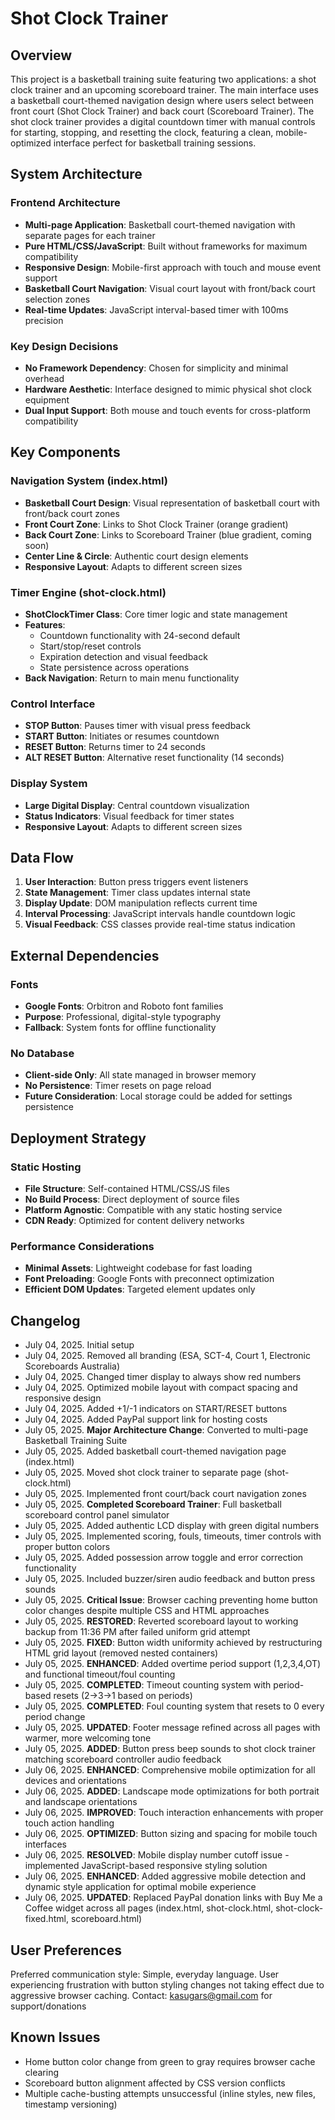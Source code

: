 # Shot Clock Trainer

## Overview

This project is a basketball training suite featuring two applications: a shot clock trainer and an upcoming scoreboard trainer. The main interface uses a basketball court-themed navigation design where users select between front court (Shot Clock Trainer) and back court (Scoreboard Trainer). The shot clock trainer provides a digital countdown timer with manual controls for starting, stopping, and resetting the clock, featuring a clean, mobile-optimized interface perfect for basketball training sessions.

## System Architecture

### Frontend Architecture
- **Multi-page Application**: Basketball court-themed navigation with separate pages for each trainer
- **Pure HTML/CSS/JavaScript**: Built without frameworks for maximum compatibility
- **Responsive Design**: Mobile-first approach with touch and mouse event support
- **Basketball Court Navigation**: Visual court layout with front/back court selection zones
- **Real-time Updates**: JavaScript interval-based timer with 100ms precision

### Key Design Decisions
- **No Framework Dependency**: Chosen for simplicity and minimal overhead
- **Hardware Aesthetic**: Interface designed to mimic physical shot clock equipment
- **Dual Input Support**: Both mouse and touch events for cross-platform compatibility

## Key Components

### Navigation System (index.html)
- **Basketball Court Design**: Visual representation of basketball court with front/back court zones
- **Front Court Zone**: Links to Shot Clock Trainer (orange gradient)
- **Back Court Zone**: Links to Scoreboard Trainer (blue gradient, coming soon)
- **Center Line & Circle**: Authentic court design elements
- **Responsive Layout**: Adapts to different screen sizes

### Timer Engine (shot-clock.html)
- **ShotClockTimer Class**: Core timer logic and state management
- **Features**: 
  - Countdown functionality with 24-second default
  - Start/stop/reset controls
  - Expiration detection and visual feedback
  - State persistence across operations
- **Back Navigation**: Return to main menu functionality

### Control Interface
- **STOP Button**: Pauses timer with visual press feedback
- **START Button**: Initiates or resumes countdown
- **RESET Button**: Returns timer to 24 seconds
- **ALT RESET Button**: Alternative reset functionality (14 seconds)

### Display System
- **Large Digital Display**: Central countdown visualization
- **Status Indicators**: Visual feedback for timer states
- **Responsive Layout**: Adapts to different screen sizes

## Data Flow

1. **User Interaction**: Button press triggers event listeners
2. **State Management**: Timer class updates internal state
3. **Display Update**: DOM manipulation reflects current time
4. **Interval Processing**: JavaScript intervals handle countdown logic
5. **Visual Feedback**: CSS classes provide real-time status indication

## External Dependencies

### Fonts
- **Google Fonts**: Orbitron and Roboto font families
- **Purpose**: Professional, digital-style typography
- **Fallback**: System fonts for offline functionality

### No Database
- **Client-side Only**: All state managed in browser memory
- **No Persistence**: Timer resets on page reload
- **Future Consideration**: Local storage could be added for settings persistence

## Deployment Strategy

### Static Hosting
- **File Structure**: Self-contained HTML/CSS/JS files
- **No Build Process**: Direct deployment of source files
- **Platform Agnostic**: Compatible with any static hosting service
- **CDN Ready**: Optimized for content delivery networks

### Performance Considerations
- **Minimal Assets**: Lightweight codebase for fast loading
- **Font Preloading**: Google Fonts with preconnect optimization
- **Efficient DOM Updates**: Targeted element updates only

## Changelog

- July 04, 2025. Initial setup
- July 04, 2025. Removed all branding (ESA, SCT-4, Court 1, Electronic Scoreboards Australia)
- July 04, 2025. Changed timer display to always show red numbers
- July 04, 2025. Optimized mobile layout with compact spacing and responsive design
- July 04, 2025. Added +1/-1 indicators on START/RESET buttons
- July 04, 2025. Added PayPal support link for hosting costs
- July 05, 2025. **Major Architecture Change**: Converted to multi-page Basketball Training Suite
- July 05, 2025. Added basketball court-themed navigation page (index.html)
- July 05, 2025. Moved shot clock trainer to separate page (shot-clock.html)
- July 05, 2025. Implemented front court/back court navigation zones
- July 05, 2025. **Completed Scoreboard Trainer**: Full basketball scoreboard control panel simulator
- July 05, 2025. Added authentic LCD display with green digital numbers
- July 05, 2025. Implemented scoring, fouls, timeouts, timer controls with proper button colors
- July 05, 2025. Added possession arrow toggle and error correction functionality
- July 05, 2025. Included buzzer/siren audio feedback and button press sounds
- July 05, 2025. **Critical Issue**: Browser caching preventing home button color changes despite multiple CSS and HTML approaches
- July 05, 2025. **RESTORED**: Reverted scoreboard layout to working backup from 11:36 PM after failed uniform grid attempt
- July 05, 2025. **FIXED**: Button width uniformity achieved by restructuring HTML grid layout (removed nested containers)
- July 05, 2025. **ENHANCED**: Added overtime period support (1,2,3,4,OT) and functional timeout/foul counting
- July 05, 2025. **COMPLETED**: Timeout counting system with period-based resets (2→3→1 based on periods)
- July 05, 2025. **COMPLETED**: Foul counting system that resets to 0 every period change
- July 05, 2025. **UPDATED**: Footer message refined across all pages with warmer, more welcoming tone
- July 05, 2025. **ADDED**: Button press beep sounds to shot clock trainer matching scoreboard controller audio feedback
- July 06, 2025. **ENHANCED**: Comprehensive mobile optimization for all devices and orientations
- July 06, 2025. **ADDED**: Landscape mode optimizations for both portrait and landscape orientations
- July 06, 2025. **IMPROVED**: Touch interaction enhancements with proper touch action handling
- July 06, 2025. **OPTIMIZED**: Button sizing and spacing for mobile touch interfaces
- July 06, 2025. **RESOLVED**: Mobile display number cutoff issue - implemented JavaScript-based responsive styling solution
- July 06, 2025. **ENHANCED**: Added aggressive mobile detection and dynamic style application for optimal mobile experience
- July 06, 2025. **UPDATED**: Replaced PayPal donation links with Buy Me a Coffee widget across all pages (index.html, shot-clock.html, shot-clock-fixed.html, scoreboard.html)

## User Preferences

Preferred communication style: Simple, everyday language.
User experiencing frustration with button styling changes not taking effect due to aggressive browser caching.
Contact: kasugars@gmail.com for support/donations

## Known Issues

- Home button color change from green to gray requires browser cache clearing
- Scoreboard button alignment affected by CSS version conflicts  
- Multiple cache-busting attempts unsuccessful (inline styles, new files, timestamp versioning)